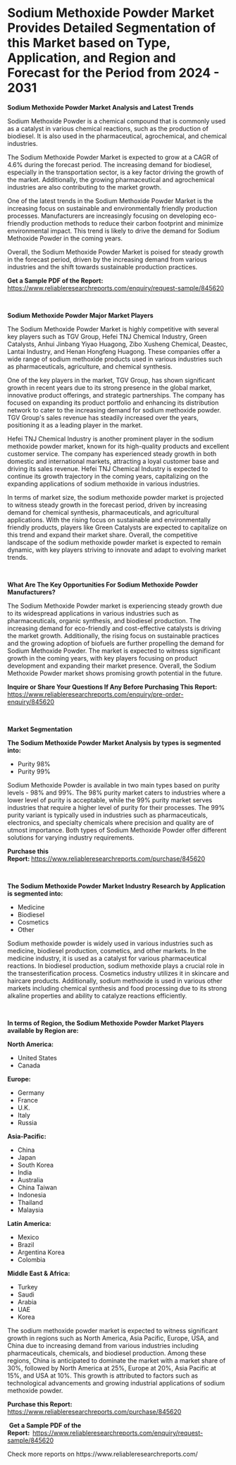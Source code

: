 <p><h1>Sodium Methoxide Powder Market Provides Detailed Segmentation of this Market based on Type, Application, and Region and Forecast for the Period from 2024 - 2031</h1></p><p><strong>Sodium Methoxide Powder Market Analysis and Latest Trends</strong></p>
<p><p>Sodium Methoxide Powder is a chemical compound that is commonly used as a catalyst in various chemical reactions, such as the production of biodiesel. It is also used in the pharmaceutical, agrochemical, and chemical industries.</p><p>The Sodium Methoxide Powder Market is expected to grow at a CAGR of 4.6% during the forecast period. The increasing demand for biodiesel, especially in the transportation sector, is a key factor driving the growth of the market. Additionally, the growing pharmaceutical and agrochemical industries are also contributing to the market growth.</p><p>One of the latest trends in the Sodium Methoxide Powder Market is the increasing focus on sustainable and environmentally friendly production processes. Manufacturers are increasingly focusing on developing eco-friendly production methods to reduce their carbon footprint and minimize environmental impact. This trend is likely to drive the demand for Sodium Methoxide Powder in the coming years.</p><p>Overall, the Sodium Methoxide Powder Market is poised for steady growth in the forecast period, driven by the increasing demand from various industries and the shift towards sustainable production practices.</p></p>
<p><strong>Get a Sample PDF of the Report:&nbsp;</strong> <a href="https://www.reliableresearchreports.com/enquiry/request-sample/845620">https://www.reliableresearchreports.com/enquiry/request-sample/845620</a></p>
<p>&nbsp;</p>
<p><strong>Sodium Methoxide Powder Major Market Players</strong></p>
<p><p>The Sodium Methoxide Powder Market is highly competitive with several key players such as TGV Group, Hefei TNJ Chemical Industry, Green Catalysts, Anhui Jinbang Yiyao Huagong, Zibo Xusheng Chemical, Deastec, Lantai Industry, and Henan Hongfeng Huagong. These companies offer a wide range of sodium methoxide products used in various industries such as pharmaceuticals, agriculture, and chemical synthesis.</p><p>One of the key players in the market, TGV Group, has shown significant growth in recent years due to its strong presence in the global market, innovative product offerings, and strategic partnerships. The company has focused on expanding its product portfolio and enhancing its distribution network to cater to the increasing demand for sodium methoxide powder. TGV Group's sales revenue has steadily increased over the years, positioning it as a leading player in the market.</p><p>Hefei TNJ Chemical Industry is another prominent player in the sodium methoxide powder market, known for its high-quality products and excellent customer service. The company has experienced steady growth in both domestic and international markets, attracting a loyal customer base and driving its sales revenue. Hefei TNJ Chemical Industry is expected to continue its growth trajectory in the coming years, capitalizing on the expanding applications of sodium methoxide in various industries.</p><p>In terms of market size, the sodium methoxide powder market is projected to witness steady growth in the forecast period, driven by increasing demand for chemical synthesis, pharmaceuticals, and agricultural applications. With the rising focus on sustainable and environmentally friendly products, players like Green Catalysts are expected to capitalize on this trend and expand their market share. Overall, the competitive landscape of the sodium methoxide powder market is expected to remain dynamic, with key players striving to innovate and adapt to evolving market trends.</p></p>
<p>&nbsp;</p>
<p><strong>What Are The Key Opportunities For Sodium Methoxide Powder Manufacturers?</strong></p>
<p><p>The Sodium Methoxide Powder market is experiencing steady growth due to its widespread applications in various industries such as pharmaceuticals, organic synthesis, and biodiesel production. The increasing demand for eco-friendly and cost-effective catalysts is driving the market growth. Additionally, the rising focus on sustainable practices and the growing adoption of biofuels are further propelling the demand for Sodium Methoxide Powder. The market is expected to witness significant growth in the coming years, with key players focusing on product development and expanding their market presence. Overall, the Sodium Methoxide Powder market shows promising growth potential in the future.</p></p>
<p><strong>Inquire or Share Your Questions If Any Before Purchasing This Report:</strong> <a href="https://www.reliableresearchreports.com/enquiry/pre-order-enquiry/845620">https://www.reliableresearchreports.com/enquiry/pre-order-enquiry/845620</a></p>
<p>&nbsp;</p>
<p><strong>Market Segmentation</strong></p>
<p><strong>The Sodium Methoxide Powder Market Analysis by types is segmented into:</strong></p>
<p><ul><li>Purity 98%</li><li>Purity 99%</li></ul></p>
<p><p>Sodium Methoxide Powder is available in two main types based on purity levels - 98% and 99%. The 98% purity market caters to industries where a lower level of purity is acceptable, while the 99% purity market serves industries that require a higher level of purity for their processes. The 99% purity variant is typically used in industries such as pharmaceuticals, electronics, and specialty chemicals where precision and quality are of utmost importance. Both types of Sodium Methoxide Powder offer different solutions for varying industry requirements.</p></p>
<p><strong>Purchase this Report:&nbsp;</strong><a href="https://www.reliableresearchreports.com/purchase/845620">https://www.reliableresearchreports.com/purchase/845620</a></p>
<p>&nbsp;</p>
<p><strong>The Sodium Methoxide Powder Market Industry Research by Application is segmented into:</strong></p>
<p><ul><li>Medicine</li><li>Biodiesel</li><li>Cosmetics</li><li>Other</li></ul></p>
<p><p>Sodium methoxide powder is widely used in various industries such as medicine, biodiesel production, cosmetics, and other markets. In the medicine industry, it is used as a catalyst for various pharmaceutical reactions. In biodiesel production, sodium methoxide plays a crucial role in the transesterification process. Cosmetics industry utilizes it in skincare and haircare products. Additionally, sodium methoxide is used in various other markets including chemical synthesis and food processing due to its strong alkaline properties and ability to catalyze reactions efficiently.</p></p>
<p>&nbsp;</p>
<p><strong>In terms of Region, the Sodium Methoxide Powder Market Players available by Region are:</strong></p>
<p>
    <p> <strong> North America: </strong>
        <ul>
            <li>United States</li>
            <li>Canada</li>
        </ul>
        </p> 
    <p> <strong> Europe: </strong>
        <ul>
            <li>Germany</li>
            <li>France</li>
            <li>U.K.</li>
            <li>Italy</li>
            <li>Russia</li>
        </ul>
        </p> 
    <p> <strong> Asia-Pacific: </strong>
        <ul>
            <li>China</li>
            <li>Japan</li>
            <li>South Korea</li>
            <li>India</li>
            <li>Australia</li>
            <li>China Taiwan</li>
            <li>Indonesia</li>
            <li>Thailand</li>
            <li>Malaysia</li>
        </ul>
        </p> 
    <p> <strong> Latin America: </strong>
        <ul>
            <li>Mexico</li>
            <li>Brazil</li>
            <li>Argentina Korea</li>
            <li>Colombia</li>
        </ul>
        </p> 
    <p> <strong> Middle East & Africa: </strong>
        <ul>
            <li>Turkey</li>
            <li>Saudi</li>
            <li>Arabia</li>
            <li>UAE</li>
            <li>Korea</li>
        </ul>
    </p>
    </p>
<p><p>The sodium methoxide powder market is expected to witness significant growth in regions such as North America, Asia Pacific, Europe, USA, and China due to increasing demand from various industries including pharmaceuticals, chemicals, and biodiesel production. Among these regions, China is anticipated to dominate the market with a market share of 30%, followed by North America at 25%, Europe at 20%, Asia Pacific at 15%, and USA at 10%. This growth is attributed to factors such as technological advancements and growing industrial applications of sodium methoxide powder.</p></p>
<p><strong>Purchase this Report: </strong><a href="https://www.reliableresearchreports.com/purchase/845620">https://www.reliableresearchreports.com/purchase/845620</a></p>
<p>&nbsp;<strong>Get a Sample PDF of the Report:&nbsp;&nbsp;</strong><a href="https://www.reliableresearchreports.com/enquiry/request-sample/845620">https://www.reliableresearchreports.com/enquiry/request-sample/845620</a></p>
<p><strong></strong></p>
<p>Check more reports on https://www.reliableresearchreports.com/</p>